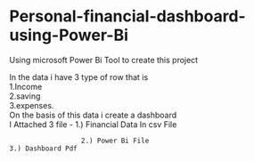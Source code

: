 # Personal-financial-dashboard-using-Power-Bi
Using microsoft Power Bi Tool to create this project                                                                                                                            

In the data i have 3 type of row that is                                                                                                                                         
1.Income                                                                                                                                                                          
2.saving                                                                                                                                                                        
3.expenses.                                                                                                                                                                      
On the basis of this data i create a dashboard                                                                                                                                  
I Attached 3 file -                                                                                                                                                                                  1.) Financial Data In csv File
                                                                                                                                                                                       
                      2.) Power Bi File                                                                                                                                                                                                                                                                                                                                              3.) Dashboard Pdf                                                                                                                                                        
